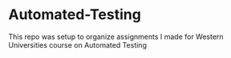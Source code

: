 # Automated-Testing
This repo was setup to organize assignments I made for Western Universities course on Automated Testing
